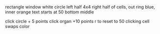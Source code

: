 rectangle window
white circle left half
4x4 right half of cells, out ring blue, inner orange
text starts at 50 bottom middle

click circle + 5 points
click organ +10 points
r to reset to 50
clicking cell swaps color